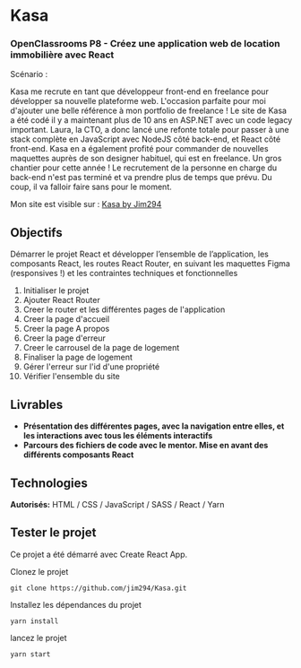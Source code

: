 # Kasa
### OpenClassrooms P8 - Créez une application web de location immobilière avec React

Scénario :

Kasa me recrute en tant que développeur front-end en freelance pour développer sa nouvelle plateforme web. L'occasion parfaite pour moi d'ajouter une belle référence à mon portfolio de freelance ! Le site de Kasa a été codé il y a maintenant plus de 10 ans en ASP.NET avec un code legacy important. Laura, la CTO, a donc lancé une refonte totale pour passer à une stack complète en JavaScript avec NodeJS côté back-end, et React côté front-end. Kasa en a également profité pour commander de nouvelles maquettes auprès de son designer habituel, qui est en freelance. Un gros chantier pour cette année ! Le recrutement de la personne en charge du back-end n'est pas terminé et va prendre plus de temps que prévu. Du coup, il va falloir faire sans pour le moment.

Mon site est visible sur : [Kasa by Jim294](https://jim294.github.io/Kasa/)

## Objectifs
Démarrer le projet React et développer l’ensemble de l’application, les composants React, les routes React Router, en suivant les maquettes Figma (responsives !) et les contraintes techniques et fonctionnelles

1. Initialiser le projet
2. Ajouter React Router
3. Creer le router et les différentes pages de l'application
4. Creer la page d'accueil
5. Creer la page A propos
6. Creer la page d'erreur
7. Creer le carrousel de la page de logement
8. Finaliser la page de logement
9. Gérer l'erreur sur l'id d'une propriété
10. Vérifier l'ensemble du site

## Livrables

- **Présentation des  différentes pages, avec la navigation entre elles, et les interactions avec tous les éléments interactifs**
- **Parcours des fichiers de code avec le mentor. Mise en avant des différents composants React**

## Technologies

**Autorisés:** HTML / CSS / JavaScript / SASS / React / Yarn

## Tester le projet
Ce projet a été démarré avec Create React App.

Clonez le projet
```terminal
git clone https://github.com/jim294/Kasa.git
```
Installez les dépendances du projet
```terminal
yarn install
```
lancez le projet
```terminal
yarn start
```
